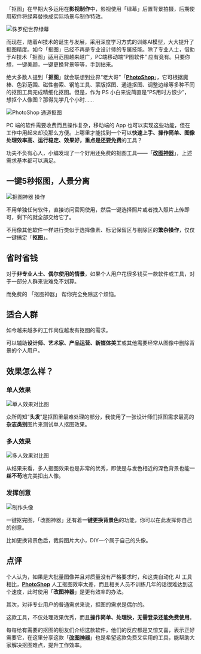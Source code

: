 「抠图」在早期大多运用在**影视制作**中，影视使用「绿幕」后置背景拍摄，后期使用软件将绿幕替换成实际场景与制作特效。

![侏罗纪世界绿幕](https://p3-juejin.byteimg.com/tos-cn-i-k3u1fbpfcp/dd9959ce7e1045b98ef099947a659583~tplv-k3u1fbpfcp-zoom-1.image)

而现在，随着AI技术的诞生与发展，采用深度学习方式的训练AI模型，大大提升了抠图精度。如今「抠图」已经不再是专业设计师的专属技能。除了专业人士，借助于AI技术「抠图」适用范围越来越广，PC端移动端“P图软件” 应有竟有。只要你想，一键美颜，一键更换背景等等，手到拈来。


绝大多数人提到「**抠图**」就会联想到业界“老大哥”「[**PhotoShop**](https://www.logosc.cn/online-ps)」，它可根据魔棒、色彩范围、磁性套索、钢笔工具、蒙版抠图、通道抠图、调整边缘等多种不同的抠图工具完成精细化抠图。但是，作为 PS 小白来说简直是“PS用时方恨少”，想抠个人像图？那得先学几个小时......

![PhotoShop 通道抠图](https://p3-juejin.byteimg.com/tos-cn-i-k3u1fbpfcp/bf3a319af688488599c237ea6c19b767~tplv-k3u1fbpfcp-zoom-1.image)

PC 端的软件需要收费而且操作复杂，移动端的 App 也可以实现这些功能，但在工作中用起来却没那么方便。上哪里才能找到一个可以**快速上手、操作简单、图像处理效率高、运行稳定、效果好，重点是还要免费**的工具？


功夫不负有心人，小编发现了一个好用还免费的抠图工具——「[**改图神器**](https://img.logosc.cn/)」，上述需求基本都可以满足。



## 一键5秒抠图，人景分离

![抠图神器 操作](https://p3-juejin.byteimg.com/tos-cn-i-k3u1fbpfcp/8e4702aaa8974987b4aabc8267d33b65~tplv-k3u1fbpfcp-zoom-1.image)

不用单独任何软件，直接访问官网使用，然后一键选择照片或者拽入照片上传即可，剩下的就全部交给它了。

不用像其他软件一样进行类似于选择像素、标记保留区与剔除区的**繁杂操作**，仅仅一键搞定「**抠图**」。

##

## 省时省钱

对于**非专业人士、偶尔使用的情景**，如果个人用户花很多钱买一款软件或工具，对于一部分人群来说难免不划算。

而免费的 「抠图神器」 帮你完全免除这个烦恼。

## 适合人群

如今越来越多的工作岗位越发有抠图的需求。

可以辅助**设计师、艺术家、产品运营、新媒体美工**或其他需要经常从图像中删除背景的个人用户。

## 效果怎么样？

### 单人效果

![单人效果对比图](https://p3-juejin.byteimg.com/tos-cn-i-k3u1fbpfcp/5a48246cecf442b1be0ed299ea512f51~tplv-k3u1fbpfcp-zoom-1.image)

众所周知“**头发**”是抠图里最难处理的部分，我使用了一张设计师们抠图需求最高的**杂志类别**图片来测试单人抠图效果。


### 多人效果

![多人效果对比图](https://p3-juejin.byteimg.com/tos-cn-i-k3u1fbpfcp/37a30e56dd2d429982f1bc129cec8e8f~tplv-k3u1fbpfcp-zoom-1.image)

从结果来看，多人抠图效果也是非常的优秀，即使是与发色相近的深色背景也能**一丝不苟**地完美扣出人像。


### 发挥创意

![制作头像](https://p3-juejin.byteimg.com/tos-cn-i-k3u1fbpfcp/278b96e7b454452483b43ad9ca3c3f5a~tplv-k3u1fbpfcp-zoom-1.image)

一键抠完图，「改图神器」还有着**一键更换背景色**的功能，你可以在此发挥你自己的创意。

比如更换背景色后，裁剪图片大小，DIY一个属于自己的头像。


## 点评

个人认为，如果是大批量图像并且对质量没有严格要求时，和这类自动化 AI 工具相比，[**PhotoShop**](https://www.logosc.cn/online-ps) 人工抠图效率太差，而且相关人员不训练几年的话很难达到这个速度，此时使用「**改图神器**」是更有效率的办法。

其次，对非专业用户的普通需求来说，抠图的需求是偶尔的。

这款工具，不仅处理效果优秀，而且**操作简单、处理快，无需登录还能免费使用**。


每每给有需要的抠图的朋友们介绍这款软件，他们的反应都是又惊又喜，表示正好需要它，在这里分享这款「[**改图神器**](https://img.logosc.cn/)」也是希望这款免费又实用的工具，能帮助大家解决抠图难点，提升工作效率。